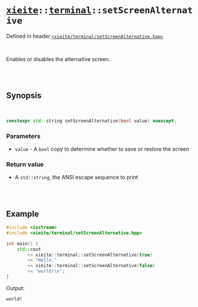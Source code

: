 # [`xieite`](../../README.md)`::`[`terminal`](../../docs/terminal.md)`::setScreenAlternative`
Defined in header [`<xieite/terminal/setScreenAlternative.hpp>`](../../include/xieite/terminal/setScreenAlternative.hpp)

<br/>

Enables or disables the alternative screen.

<br/><br/>

## Synopsis

<br/>

```cpp
constexpr std::string setScreenAlternative(bool value) noexcept;
```
### Parameters
- `value` - A `bool` copy to determine whether to save or restore the screen
### Return value
- A `std::string`, the ANSI escape sequence to print

<br/><br/>

## Example
```cpp
#include <iostream>
#include <xieite/terminal/setScreenAlternative.hpp>

int main() {
	std::cout
		<< xieite::terminal::setScreenAlternative(true)
		<< "Hello,"
		<< xieite::terminal::setScreenAlternative(false)
		<< "world!\n";
}
```
Output:
```
world!
```
